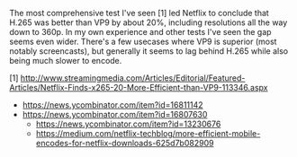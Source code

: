 
The most comprehensive test I've seen [1] led Netflix to conclude that H.265 was better than VP9 by about 20%, including resolutions all the way down to 360p. In my own experience and other tests I've seen the gap seems even wider. There's a few usecases where VP9 is superior (most notably screencasts), but generally it seems to lag behind H.265 while also being much slower to encode.

[1] http://www.streamingmedia.com/Articles/Editorial/Featured-Articles/Netflix-Finds-x265-20-More-Efficient-than-VP9-113346.aspx

- https://news.ycombinator.com/item?id=16811142
- https://news.ycombinator.com/item?id=16807630
  - https://news.ycombinator.com/item?id=13230676
  - https://medium.com/netflix-techblog/more-efficient-mobile-encodes-for-netflix-downloads-625d7b082909